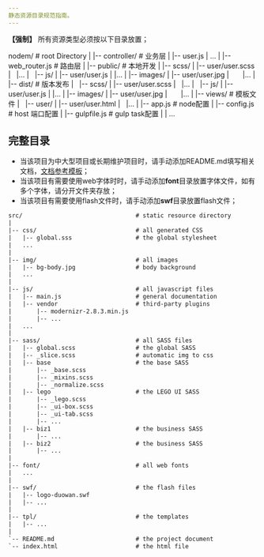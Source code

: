 ```yaml
---
静态资源目录规范指南。
---
```

**【强制】** 所有资源类型必须按以下目录放置；

nodem/                               # root Directory
|
|-- controller/                      # 业务层
|   |-- user.js
|   ...
|
|-- web_router.js                    # 路由层
|
|-- public/                          # 本地开发
|   |-- scss/
|       |-- user/user.scss
|       |...
|   |-- js/
|       |-- user/user.js
|       |...
|   |-- images/
|       |-- user/user.jpg
|       |...
|
|-- dist/                             # 版本发布
|   |-- scss/
|       |-- user/user.scss
|       |...
|   |-- js/
|       |-- user/user.js
|       |...
|   |-- images/
|       |-- user/user.jpg
|       |...
|
|-- views/                            # 模板文件
|   |-- user/
|       |-- user/user.html
|       |...
|
|-- app.js                            # node配置
|
|-- config.js                         # host 端口配置
|
|-- gulpfile.js                       # gulp task配置
|
|  ...


## 完整目录

* 当该项目为中大型项目或长期维护项目时，请手动添加README.md填写相关文档，[文档参考模板](https://github.com/duowan/document-template)；
* 当该项目有需要使用web字体时时，请手动添加**font**目录放置字体文件，如有多个字体，请分开文件夹存放；
* 当该项目有需要使用flash文件时，请手动添加**swf**目录放置flash文件；

```html
src/                                # static resource directory
|
|-- css/                            # all generated CSS
|   |-- global.sss                  # the global stylesheet
|   ...
|
|-- img/                            # all images
|   |-- bg-body.jpg                 # body background
|   ...
|
|-- js/                             # all javascript files
|   |-- main.js                     # general documentation
|   |-- vendor                      # third-party plugins
|       |-- modernizr-2.8.3.min.js
|       |-- ...
|   ...
|
|-- sass/                           # all SASS files
|   |-- global.scss                 # the global SASS
|   |-- _slice.scss                 # automatic img to css
|   |-- base                        # the base SASS
|       |-- _base.scss
|       |-- _mixins.scss
|       |-- _normalize.scss
|   |-- lego                        # the LEGO UI SASS
|       |-- _lego.scss
|       |-- _ui-box.scss
|       |-- _ui-tab.scss
|       |-- ...
|   |-- biz1                        # the business SASS
|       |-- ...
|   |-- biz2                        # the business SASS
|       |-- ...
|
|-- font/                           # all web fonts
|   ...
|
|-- swf/                            # the flash files
|   |-- logo-duowan.swf
|   |-- ...
|
|-- tpl/                            # the templates
|   |-- ...
|
`-- README.md                       # the project document
`-- index.html                      # the html file
```
